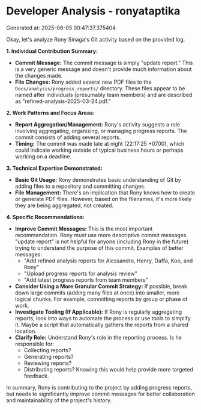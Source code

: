 # Developer Analysis - ronyataptika
Generated at: 2025-06-05 00:47:37.375404

Okay, let's analyze Rony Sinaga's Git activity based on the provided log.

**1. Individual Contribution Summary:**

*   **Commit Message:**  The commit message is simply "update report." This is a very generic message and doesn't provide much information about the changes made.
*   **File Changes:** Rony added several new PDF files to the `Docs/analysis/progress_reports/` directory.  These files appear to be named after individuals (presumably team members) and are described as "refined-analysis-2025-03-24.pdf."

**2. Work Patterns and Focus Areas:**

*   **Report Aggregation/Management:** Rony's activity suggests a role involving aggregating, organizing, or managing progress reports. The commit consists of adding several reports.
*   **Timing:** The commit was made late at night (22:17:25 +0700), which could indicate working outside of typical business hours or perhaps working on a deadline.

**3. Technical Expertise Demonstrated:**

*   **Basic Git Usage:**  Rony demonstrates basic understanding of Git by adding files to a repository and committing changes.
*   **File Management:** There's an implication that Rony knows how to create or generate PDF files. However, based on the filenames, it's more likely they are being aggregated, not created.

**4. Specific Recommendations:**

*   **Improve Commit Messages:** This is the most important recommendation.  Rony *must* use more descriptive commit messages. "update report" is not helpful for anyone (including Rony in the future) trying to understand the purpose of this commit. Examples of better messages:
    *   "Add refined analysis reports for Alessandro, Henry, Daffa, Koo, and Rony"
    *   "Upload progress reports for analysis review"
    *   "Add latest progress reports from team members"
*   **Consider Using a More Granular Commit Strategy:**  If possible, break down large commits (adding many files at once) into smaller, more logical chunks.  For example, committing reports by group or phase of work.
*   **Investigate Tooling (If Applicable):** If Rony is regularly aggregating reports, look into ways to automate the process or use tools to simplify it. Maybe a script that automatically gathers the reports from a shared location.
*   **Clarify Role:**  Understand Rony's role in the reporting process.  Is he responsible for:
    *   Collecting reports?
    *   Generating reports?
    *   Reviewing reports?
    *   Distributing reports?
    Knowing this would help provide more targeted feedback.

In summary, Rony is contributing to the project by adding progress reports, but needs to significantly improve commit messages for better collaboration and maintainability of the project's history.
